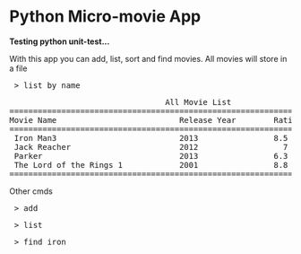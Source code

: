 <h1>Python Micro-movie App</h1>

<strong> Testing python unit-test... </strong>

<p>With this app you can add, list, sort and find movies. All movies will store in a file</p>

<pre> > list by name </pre>

<pre>
                                 All Movie List                                 
==============================================================
Movie Name                          Release Year        Rating
==============================================================
 Iron Man3                          2013                8.5
 Jack Reacher                       2012                  7
 Parker                             2013                6.3
 The Lord of the Rings 1            2001                8.8
===============================================================
</pre>

<p> Other cmds </p>
<pre> > add </pre>
<pre> > list </pre>
<pre> > find iron </pre>
